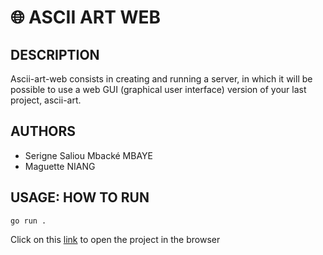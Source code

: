 #   🌐 ASCII ART WEB
##  DESCRIPTION
Ascii-art-web consists in creating and running a server, in which it will be possible to use a web GUI (graphical user interface) version of your last project, ascii-art.

##  AUTHORS
+   Serigne Saliou Mbacké MBAYE
+   Maguette NIANG

##  USAGE: HOW TO RUN
```
go run .
```
Click on this [link](http://localhost:8080) to open the project in the browser
